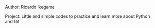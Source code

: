 Author: Ricardo Ikegame

Project: Little and simple codes to practice and learn more about Python and Git
